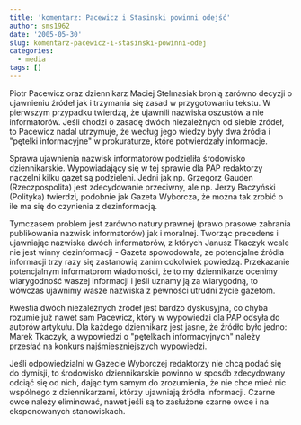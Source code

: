 ```yaml
---
title: 'komentarz: Pacewicz i Stasinski powinni odejść'
author: sms1962
date: '2005-05-30'
slug: komentarz-pacewicz-i-stasinski-powinni-odej
categories:
  - media
tags: []
---
```

Piotr Pacewicz oraz dziennikarz Maciej Stelmasiak bronią zarówno decyzji o ujawnieniu źródeł jak i trzymania się zasad w przygotowaniu tekstu. W pierwszym przypadku twierdzą, że ujawnili nazwiska oszustów a nie informatorów. Jeśli chodzi o zasadę dwóch niezależnych od siebie źródeł, to Pacewicz nadal utrzymuje, że według jego wiedzy były dwa źródła i "pętelki informacyjne" w prokuraturze, które potwierdzały informacje.

Sprawa ujawnienia nazwisk informatorów podzieliła środowisko dziennikarskie. Wypowiadający się w tej sprawie dla PAP redaktorzy naczelni kilku gazet są podzieleni. Jedni jak np. Grzegorz Gauden (Rzeczpospolita) jest zdecydowanie przeciwny, ale np. Jerzy Baczyński (Polityka) twierdzi, podobnie jak Gazeta Wyborcza, że można tak zrobić o ile ma się do czynienia z dezinformacją.

Tymczasem problem jest zarówno natury prawnej (prawo prasowe zabrania publikowania nazwisk informatorów) jak i moralnej. Tworząc precedens i ujawniając nazwiska dwóch informatorów, z których Janusz Tkaczyk wcale nie jest winny dezinformacji - Gazeta spowodowała, ze potencjalne źródła informacji trzy razy się zastanowią zanim cokolwiek powiedzą. Przekazanie potencjalnym informatorom wiadomości, że to my dziennikarze ocenimy wiarygodność waszej informacji i jeśli uznamy ją za wiarygodną, to wówczas ujawnimy wasze nazwiska z pewności utrudni życie gazetom.

Kwestia dwóch niezależnych źródeł jest bardzo dyskusyjna, co chyba rozumie już nawet sam Pacewicz, który w wypowiedzi dla PAP odsyła do autorów artykułu. Dla każdego dziennikarz jest jasne, że źródło było jedno: Marek Tkaczyk, a wypowiedzi o "pętelkach informacyjnych" należy przesłać na konkurs najśmieszniejszych wypowiedzi.

Jeśli odpowiedzialni w Gazecie Wyborczej redaktorzy nie chcą podać się do dymisji, to środowisko dziennikarskie powinno w sposób zdecydowany odciąć się od nich, dając tym samym do zrozumienia, że nie chce mieć nic wspólnego z dziennikarzami, którzy ujawniają źródła informacji. Czarne owce należy eliminować, nawet jeśli są to zasłużone czarne owce i na eksponowanych stanowiskach.
